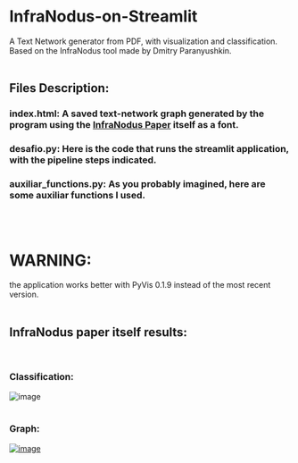 # InfraNodus-on-Streamlit
A Text Network generator from PDF, with visualization and classification. Based on the InfraNodus tool made by Dmitry Paranyushkin.
<br />
<br />

## Files Description:
### index.html: A saved text-network graph generated by the program using the [InfraNodus Paper](https://www.researchgate.net/publication/333067492_InfraNodus_Generating_Insight_Using_Text_Network_Analysis) itself as a font.

### desafio.py: Here is the code that runs the streamlit application, with the pipeline steps indicated.

### auxiliar_functions.py: As you probably imagined, here are some auxiliar functions I used.
<br />
<br />

# WARNING:
the application works better with PyVis 0.1.9 instead of the most recent version.
<br />
<br />

## InfraNodus paper itself results:
<br />

### Classification:
![image](https://user-images.githubusercontent.com/28269155/216180108-2af619c3-c909-4284-8f02-7b40bcd69c00.png)
<br />
<br />

### Graph:
[![image](https://www.linkpicture.com/q/graph_4.png)](https://www.linkpicture.com/view.php?img=LPic63daea5d5a475101778016)
